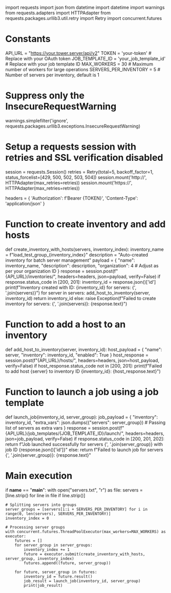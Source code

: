 import requests
import json
from datetime import datetime
import warnings
from requests.adapters import HTTPAdapter
from requests.packages.urllib3.util.retry import Retry
import concurrent.futures

# Constants
API_URL = "https://your.tower.server/api/v2"
TOKEN = 'your-token'  # Replace with your OAuth token
JOB_TEMPLATE_ID = 'your_job_template_id'  # Replace with your job template ID
MAX_WORKERS = 30  # Maximum number of workers for large operations
SERVERS_PER_INVENTORY = 5  # Number of servers per inventory, default is 1

# Suppress only the InsecureRequestWarning
warnings.simplefilter('ignore', requests.packages.urllib3.exceptions.InsecureRequestWarning)

# Setup a requests session with retries and SSL verification disabled
session = requests.Session()
retries = Retry(total=5, backoff_factor=1, status_forcelist=[429, 500, 502, 503, 504])
session.mount('http://', HTTPAdapter(max_retries=retries))
session.mount('https://', HTTPAdapter(max_retries=retries))

headers = {
    'Authorization': f'Bearer {TOKEN}',
    'Content-Type': 'application/json'
}

# Function to create inventory and add hosts
def create_inventory_with_hosts(servers, inventory_index):
    inventory_name = f"load_test_group_{inventory_index}"
    description = "Auto-created inventory for batch server management"
    payload = {
        "name": inventory_name,
        "description": description,
        "organization": 4  # Adjust as per your organization ID
    }
    response = session.post(f"{API_URL}/inventories/", headers=headers, json=payload, verify=False)
    if response.status_code in [200, 201]:
        inventory_id = response.json()['id']
        print(f"Inventory created with ID: {inventory_id} for servers: {', '.join(servers)}")
        for server in servers:
            add_host_to_inventory(server, inventory_id)
        return inventory_id
    else:
        raise Exception(f"Failed to create inventory for servers: {', '.join(servers)}: {response.text}")

# Function to add a host to an inventory
def add_host_to_inventory(server, inventory_id):
    host_payload = {
        "name": server,
        "inventory": inventory_id,
        "enabled": True
    }
    host_response = session.post(f"{API_URL}/hosts/", headers=headers, json=host_payload, verify=False)
    if host_response.status_code not in [200, 201]:
        print(f"Failed to add host {server} to inventory ID {inventory_id}: {host_response.text}")

# Function to launch a job using a job template
def launch_job(inventory_id, server_group):
    job_payload = {
        "inventory": inventory_id,
        "extra_vars": json.dumps({"servers": server_group})  # Passing list of servers as extra vars
    }
    response = session.post(f"{API_URL}/job_templates/{JOB_TEMPLATE_ID}/launch/", headers=headers, json=job_payload, verify=False)
    if response.status_code in [200, 201, 202]:
        return f"Job launched successfully for servers {', '.join(server_group)} with job ID {response.json()['id']}"
    else:
        return f"Failed to launch job for servers {', '.join(server_group)}: {response.text}"

# Main execution
if __name__ == "__main__":
    with open("servers.txt", "r") as file:
        servers = [line.strip() for line in file if line.strip()]

    # Splitting servers into groups
    server_groups = [servers[i:i + SERVERS_PER_INVENTORY] for i in range(0, len(servers), SERVERS_PER_INVENTORY)]
    inventory_index = 0

    # Processing server groups
    with concurrent.futures.ThreadPoolExecutor(max_workers=MAX_WORKERS) as executor:
        futures = []
        for server_group in server_groups:
            inventory_index += 1
            future = executor.submit(create_inventory_with_hosts, server_group, inventory_index)
            futures.append((future, server_group))

        for future, server_group in futures:
            inventory_id = future.result()
            job_result = launch_job(inventory_id, server_group)
            print(job_result)
